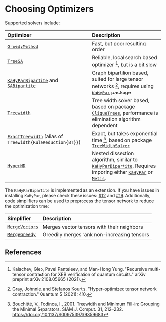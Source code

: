 # Choosing Optimizers

Supported solvers include:

| Optimizer | Description |
| :----------- | :------------- |
| [`GreedyMethod`](@ref) | Fast, but poor resulting order |
| [`TreeSA`](@ref) | Reliable, local search based optimizer [^Kalachev2021], but is a bit slow |
| [`KaHyParBipartite`](@ref) and [`SABipartite`](@ref) | Graph bipartition based, suited for large tensor networks [^Gray2021], requires using [`KaHyPar`](https://github.com/kahypar/KaHyPar.jl) package |
| [`Treewidth`](@ref) | Tree width solver based, based on package [`CliqueTrees`](https://github.com/AlgebraicJulia/CliqueTrees.jl), performance is elimination algorithm dependent |
| [`ExactTreewidth`](@ref) (alias of `Treewidth{RuleReduction{BT}}`) | Exact, but takes exponential time [^Bouchitté2001], based on package [`TreeWidthSolver`](https://github.com/ArrogantGao/TreeWidthSolver.jl) |
| [`HyperND`](@ref) | Nested dissection algorithm, similar to [`KaHyParBipartite`](@ref). Requires imporing either [`KaHyPar`](https://github.com/kahypar/KaHyPar.jl) or [`Metis`](https://github.com/JuliaSparse/Metis.jl). |

The `KaHyParBipartite` is implemented as an extension. If you have issues in installing `KaHyPar`, please check these issues: [#12](https://github.com/kahypar/KaHyPar.jl/issues/12) and [#19](https://github.com/kahypar/KaHyPar.jl/issues/19).
Additionally, code simplifiers can be used to preprocess the tensor network to reduce the optimization time:

| Simplifier | Description |
| :----------- | :------------- |
| [`MergeVectors`](@ref) | Merges vector tensors with their neighbors |
| [`MergeGreedy`](@ref) | Greedily merges rank non-increasing tensors |

## References

[^Bouchitté2001]: Bouchitté, V., Todinca, I., 2001. Treewidth and Minimum Fill-in: Grouping the Minimal Separators. SIAM J. Comput. 31, 212–232. https://doi.org/10.1137/S0097539799359683
[^Gray2021]: Gray, Johnnie, and Stefanos Kourtis. "Hyper-optimized tensor network contraction." Quantum 5 (2021): 410.
[^Kalachev2021]: Kalachev, Gleb, Pavel Panteleev, and Man-Hong Yung. "Recursive multi-tensor contraction for XEB verification of quantum circuits." arXiv preprint arXiv:2108.05665 (2021).